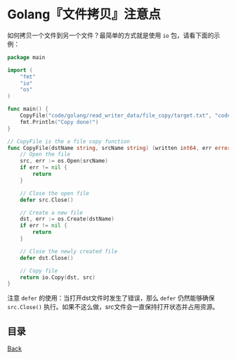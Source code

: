 # Golang『文件拷贝』注意点

如何拷贝一个文件到另一个文件？最简单的方式就是使用 `io` 包，请看下面的示例：

```go
package main

import (
	"fmt"
	"io"
	"os"
)

func main() {
	CopyFile("code/golang/read_writer_data/file_copy/target.txt", "code/golang/read_writer_data/file_copy/source.txt")
	fmt.Println("Copy done!")
}

// CopyFile is the a file copy function
func CopyFile(dstName string, srcName string) (written int64, err error) {
	// Open the file
	src, err := os.Open(srcName)
	if err != nil {
		return
	}

	// Close the open file
	defer src.Close()

	// Create a new file
	dst, err := os.Create(dstName)
	if err != nil {
		return
	}

	// Close the newly created file
	defer dst.Close()

	// Copy file
	return io.Copy(dst, src)
}
```
注意 `defer` 的使用：当打开dst文件时发生了错误，那么 `defer` 仍然能够确保 `src.Close()` 执行。如果不这么做，src文件会一直保持打开状态并占用资源。


## 目录
[Back](../GolangNotice.md)